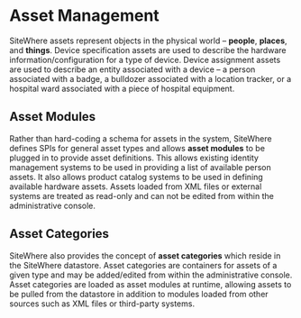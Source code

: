 Asset Management
================
SiteWhere assets represent objects in the physical world &ndash; **people**, **places**, and **things**. Device specification assets are used to describe the hardware information/configuration for a type of device. Device assignment assets are used to describe an entity associated with a device &ndash; a person associated with a badge, a bulldozer associated with a location tracker, or a hospital ward associated with a piece of hospital equipment.

Asset Modules
-------------
Rather than hard-coding a schema for assets in the system, SiteWhere defines SPIs for general asset types and allows **asset modules** to be plugged in to provide asset definitions. This allows existing identity management systems to be used in providing a list of available person assets. It also allows product catalog systems to be used in defining available hardware assets. Assets loaded from XML files or external systems are treated as read-only and can not be edited from within the administrative console.

Asset Categories
----------------
SiteWhere also provides the concept of **asset categories** which reside in the SiteWhere datastore. Asset categories are containers for assets of a given type and may be added/edited from within the administrative console. Asset categories are loaded as asset modules at runtime, allowing assets to be pulled from the datastore in addition to modules loaded from other sources such as XML files or third-party systems.


